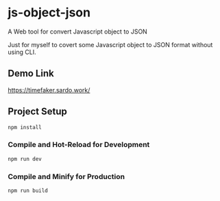 # js-object-json

A Web tool for convert Javascript object to JSON 

Just for myself to covert some Javascript object to JSON format without using CLI.

## Demo Link
https://timefaker.sardo.work/

## Project Setup
```sh
npm install
```

### Compile and Hot-Reload for Development

```sh
npm run dev
```

### Compile and Minify for Production

```sh
npm run build
```
